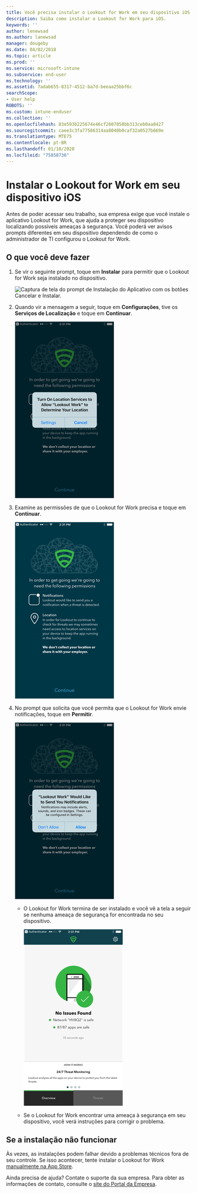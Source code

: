 ```yaml
---
title: Você precisa instalar o Lookout for Work em seu dispositivo iOS | Microsoft Docs
description: Saiba como instalar o Lookout for Work para iOS.
keywords: ''
author: lenewsad
ms.author: lanewsad
manager: dougeby
ms.date: 04/02/2018
ms.topic: article
ms.prod: ''
ms.service: microsoft-intune
ms.subservice: end-user
ms.technology: ''
ms.assetid: 7adab655-8317-4512-ba7d-beeaa25bbf6c
searchScope:
- User help
ROBOTS: ''
ms.custom: intune-enduser
ms.collection: ''
ms.openlocfilehash: 83e593b225674e46cf2607058bb313ceb0aa8427
ms.sourcegitcommit: caee3c3fa77586314aa8040b0caf32a0527b669e
ms.translationtype: MTE75
ms.contentlocale: pt-BR
ms.lasthandoff: 01/10/2020
ms.locfileid: "75858736"
---
```

# <a name="install-lookout-for-work-on-your-ios-device"></a>Instalar o Lookout for Work em seu dispositivo iOS


Antes de poder acessar seu trabalho, sua empresa exige que você instale o aplicativo Lookout for Work, que ajuda a proteger seu dispositivo localizando possíveis ameaças à segurança. Você poderá ver avisos prompts diferentes em seu dispositivo dependendo de como o administrador de TI configurou o Lookout for Work.


## <a name="what-you-need-to-do"></a>O que você deve fazer

1. Se vir o seguinte prompt, toque em **Instalar** para permitir que o Lookout for Work seja instalado no dispositivo.

      ![Captura de tela do prompt de Instalação do Aplicativo com os botões Cancelar e Instalar.](/intune-user-help/media/ios-mts-install-app-request-after-1804.png)

2. Quando vir a mensagem a seguir, toque em **Configurações**, tive os **Serviços de Localização** e toque em **Continuar**.

      ![Toque em Configurações e em Serviços de Localização](./media/ios-lfw-allow-location-services.png)

3. Examine as permissões de que o Lookout for Work precisa e toque em **Continuar**.

      ![agora, você está conectado ao Lookout for Work](./media/ios-lfw-permissions-lookout-needs.png)

4. No prompt que solicita que você permita que o Lookout for Work envie notificações, toque em **Permitir**.

     ![Toque em Configurações e em Serviços de Localização](./media/ios-lfw-allow-notifications.png)

   * O Lookout for Work termina de ser instalado e você vê a tela a seguir se nenhuma ameaça de segurança for encontrada no seu dispositivo.

     ![O Lookout for Work não encontrou ameaças à segurança](./media/ios-lfw-no-threats-found.png)

   * Se o Lookout for Work encontrar uma ameaça à segurança em seu dispositivo, você verá instruções para corrigir o problema.

## <a name="if-the-installation-doesnt-work"></a>Se a instalação não funcionar

Às vezes, as instalações podem falhar devido a problemas técnicos fora de seu controle. Se isso acontecer, tente instalar o Lookout for Work [manualmente na App Store](https://itunes.apple.com/app/lookout-for-work/id997193468).

Ainda precisa de ajuda? Contate o suporte da sua empresa. Para obter as informações de contato, consulte o [site do Portal da Empresa](https://go.microsoft.com/fwlink/?linkid=2010980).

